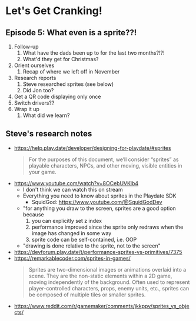 # Let's Get Cranking!
## Episode 5: What even is a sprite??!

1. Follow-up
   1. What have the dads been up to for the last two months?!?!
   2. What'd they get for Christmas?
2. Orient ourselves
   1. Recap of where we left off in November
3. Research reports
   1. Steve researched sprites (see below)
   2. Did Jon too?
4. Get a QR code displaying only once
5. Switch drivers??
6. Wrap it up
   1. What did we learn?


## Steve's research notes

- https://help.play.date/developer/designing-for-playdate/#sprites
   > For the purposes of this document, we’ll consider “sprites” as playable characters, NPCs, and other moving, visible entities in your game.
- https://www.youtube.com/watch?v=8OCebUVKlb4
  - I don't think we can watch this on stream
  - Everything you need to know about sprites in the Playdate SDK
    - SquidGod: https://www.youtube.com/@SquidGodDev
  - "for anything you draw to the screen, sprites are a good option because
     1. you can explicitly set z index
     2. performance improved since the sprite only redraws when the image has changed in some way
     3. sprite code can be self-contained, i.e. OOP
  - "drawing is done relative to the sprite, not to the screen"
- https://devforum.play.date/t/performance-sprites-vs-primitives/7375
- https://remarkablecoder.com/sprites-in-games/
   > Sprites are two-dimensional images or animations overlaid into a scene. They are the non-static elements within a 2D game, moving independently of the background. Often used to represent player-controlled characters, props, enemy units, etc., sprites can be composed of multiple tiles or smaller sprites.
- https://www.reddit.com/r/gamemaker/comments/jkkppv/sprites_vs_objects/
